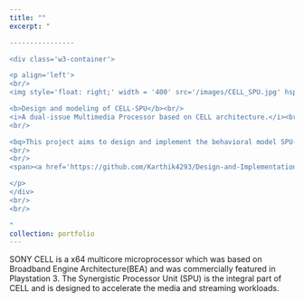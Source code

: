 ```yaml
---
title: ""
excerpt: "  

----------------

<div class='w3-container'>

<p align='left'>
<br/>
<img style='float: right;' width = '400' src='/images/CELL_SPU.jpg' hspace='15'>  

<b>Design and modeling of CELL-SPU</b><br/>
<i>A dual-issue Multimedia Processor based on CELL architecture.</i><br/>  
<br/>

<bq>This project aims to design and implement the behavioral model SPU-lite multimedia processor in System Verilog.</bq>  
<br/>
<br/>  
<span><a href='https://github.com/Karthik4293/Design-and-Implementation-of-CELL-SPU-lite-processor' target='_blank'><img style='float: left;' width = '40' src='/images/git.png'></a></span>

</p>
</div>
<br/>
<br/>

"
collection: portfolio
---
```

SONY CELL is a x64 multicore microprocessor which was based on Broadband Engine Architecture(BEA) and was commercially featured in Playstation 3.
The Synergistic Processor Unit (SPU) is the integral part of CELL and is designed to accelerate the media and streaming workloads.  
